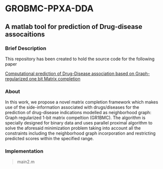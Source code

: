 # GROBMC-PPXA-DDA
## A matlab tool for prediction of Drug-disease assocaitions


### Brief Description
This repository has been created to hold the source code for the following paper

[Computational prediction of Drug-Disease association based on Graph-regularized one bit Matrix completion](https://www.biorxiv.org/content/10.1101/2020.04.02.020891v1.abstract)

### About 
In this work, we propose a novel matrix completion framework which makes use of the side-information associated with drugs/diseases
for the prediction of drug-disease indications modelled as neighborhood graph: Graph regularized 1-bit matrix compeltion (GR1BMC).
The algorithm is specially designed for binary data and uses parallel proximal algorithm to solve the aforesaid minimization problem
taking into account all the constraints including the neighborhood graph incorporation and restricting predicted scores within the
specified range.


### Implementation
> main2.m
